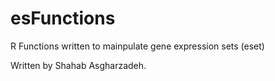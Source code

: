 esFunctions
===========

R Functions written to mainpulate gene expression sets (eset)  

Written by Shahab Asgharzadeh. 
